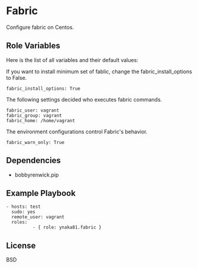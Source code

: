 Fabric
=========

Configure fabric on Centos.

Role Variables
--------------

Here is the list of all variables and their default values:

If you want to install minimum set of fablic, change the fabric_install_options to False.

    fabric_install_options: True

The following settings decided who executes fabric commands.

    fabric_user: vagrant
    fabric_group: vagrant
    fabric_home: /home/vagrant

The environment configurations control Fabric's behavior.

    fabric_warn_only: True

Dependencies
------------

- bobbyrenwick.pip

Example Playbook
----------------

    - hosts: test
      sudo: yes
      remote_user: vagrant
      roles:
              - { role: ynaka81.fabric }

License
-------

BSD
